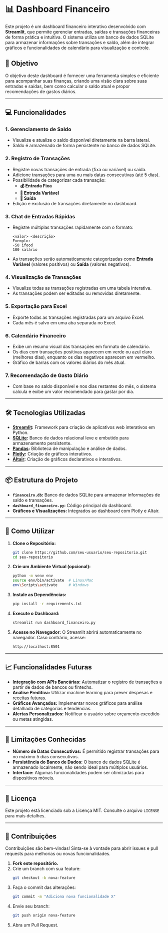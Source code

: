 # 📊 Dashboard Financeiro

Este projeto é um dashboard financeiro interativo desenvolvido com **Streamlit**, que permite gerenciar entradas, saídas e transações financeiras de forma prática e intuitiva. O sistema utiliza um banco de dados SQLite para armazenar informações sobre transações e saldo, além de integrar gráficos e funcionalidades de calendário para visualização e controle.

## 🎯 Objetivo

O objetivo deste dashboard é fornecer uma ferramenta simples e eficiente para acompanhar suas finanças, criando uma visão clara sobre suas entradas e saídas, bem como calcular o saldo atual e propor recomendações de gastos diários.

---

## 💻 Funcionalidades

### **1. Gerenciamento de Saldo**
- Visualize e atualize o saldo disponível diretamente na barra lateral.
- Saldo é armazenado de forma persistente no banco de dados SQLite.

### **2. Registro de Transações**
- Registre novas transações de entrada (fixa ou variável) ou saída.
- Adicione transações para uma ou mais datas consecutivas (até 5 dias).
- Possibilidade de categorizar cada transação:
  - **💰 Entrada Fixa**
  - **🛅 Entrada Variável**
  - **💸 Saída**
- Edição e exclusão de transações diretamente no dashboard.

### **3. Chat de Entradas Rápidas**
- Registre múltiplas transações rapidamente com o formato:
  ```
  <valor> <descrição>
  Exemplo:
  -50 ifood
  100 salário
  ```
- As transações serão automaticamente categorizadas como **Entrada Variável** (valores positivos) ou **Saída** (valores negativos).

### **4. Visualização de Transações**
- Visualize todas as transações registradas em uma tabela interativa.
- As transações podem ser editadas ou removidas diretamente.

### **5. Exportação para Excel**
- Exporte todas as transações registradas para um arquivo Excel.
- Cada mês é salvo em uma aba separada no Excel.

### **6. Calendário Financeiro**
- Exibe um resumo visual das transações em formato de calendário.
- Os dias com transações positivas aparecem em verde ou azul claro (melhores dias), enquanto os dias negativos aparecem em vermelho.
- Gráfico de barras com os valores diários do mês atual.

### **7. Recomendação de Gasto Diário**
- Com base no saldo disponível e nos dias restantes do mês, o sistema calcula e exibe um valor recomendado para gastar por dia.

---

## 🛠️ Tecnologias Utilizadas

- **[Streamlit](https://streamlit.io/):** Framework para criação de aplicativos web interativos em Python.
- **[SQLite](https://www.sqlite.org/):** Banco de dados relacional leve e embutido para armazenamento persistente.
- **[Pandas](https://pandas.pydata.org/):** Biblioteca de manipulação e análise de dados.
- **[Plotly](https://plotly.com/python/):** Criação de gráficos interativos.
- **[Altair](https://altair-viz.github.io/):** Criação de gráficos declarativos e interativos.

---

## 📦 Estrutura do Projeto

- **`financeiro.db`:** Banco de dados SQLite para armazenar informações de saldo e transações.
- **`dashboard_financeiro.py`:** Código principal do dashboard.
- **Gráficos e Visualizações:** Integrados ao dashboard com Plotly e Altair.

---

## 🚀 Como Utilizar

1. **Clone o Repositório:**
   ```bash
   git clone https://github.com/seu-usuario/seu-repositorio.git
   cd seu-repositorio
   ```

2. **Crie um Ambiente Virtual (opcional):**
   ```bash
   python -m venv env
   source env/bin/activate  # Linux/Mac
   env\Scripts\activate     # Windows
   ```

3. **Instale as Dependências:**
   ```bash
   pip install -r requirements.txt
   ```

4. **Execute o Dashboard:**
   ```bash
   streamlit run dashboard_financeiro.py
   ```

5. **Acesse no Navegador:**
   O Streamlit abrirá automaticamente no navegador. Caso contrário, acesse:
   ```
   http://localhost:8501
   ```

---

## 📈 Funcionalidades Futuras

- **Integração com APIs Bancárias:**
  Automatizar o registro de transações a partir de dados de bancos ou fintechs.
- **Análise Preditiva:**
  Utilizar machine learning para prever despesas e receitas futuras.
- **Gráficos Avançados:**
  Implementar novos gráficos para análise detalhada de categorias e tendências.
- **Alertas Personalizados:**
  Notificar o usuário sobre orçamento excedido ou metas atingidas.

---

## 🚧 Limitações Conhecidas

- **Número de Datas Consecutivas:** É permitido registrar transações para no máximo 5 dias consecutivos.
- **Persistência do Banco de Dados:** O banco de dados SQLite é armazenado localmente, não sendo ideal para múltiplos usuários.
- **Interface:** Algumas funcionalidades podem ser otimizadas para dispositivos móveis.

---

## 📝 Licença

Este projeto está licenciado sob a Licença MIT. Consulte o arquivo `LICENSE` para mais detalhes.

---

## 🤝 Contribuições

Contribuições são bem-vindas! Sinta-se à vontade para abrir issues e pull requests para melhorias ou novas funcionalidades.

1. **Fork este repositório.**
2. Crie um branch com sua feature:
   ```bash
   git checkout -b nova-feature
   ```
3. Faça o commit das alterações:
   ```bash
   git commit -m "Adiciona nova funcionalidade X"
   ```
4. Envie seu branch:
   ```bash
   git push origin nova-feature
   ```
5. Abra um Pull Request.